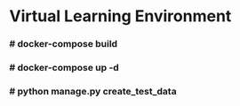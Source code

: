 # Virtual Learning Environment 
### # docker-compose build
### # docker-compose up -d
### # python manage.py create_test_data
